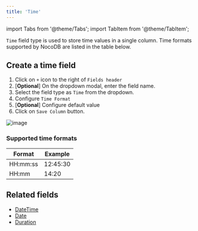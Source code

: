```yaml
---
title: 'Time'
---
```

import Tabs from '@theme/Tabs';
import TabItem from '@theme/TabItem';

`Time` field type is used to store time values in a single column. Time formats supported by NocoDB are listed in the table below.

## Create a time field
1. Click on `+` icon to the right of `Fields header`
2. [**Optional**] On the dropdown modal, enter the field name.
3. Select the field type as `Time` from the dropdown.
4. Configure `Time Format`
5. [**Optional**] Configure default value
6. Click on `Save Column` button.

![image](/img/v2/fields/time.png)

### Supported time formats
| Format    | Example    |
|-----------|------------|
| HH:mm:ss  | 12:45:30   |
| HH:mm     | 14:20      |

## Related fields
- [DateTime](010.date-time.md)
- [Date](020.date.md)
- [Duration](040.duration.md)